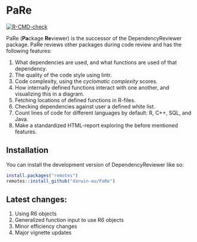 
<!-- README.md is generated from README.Rmd. Please edit that file -->

# PaRe

<!-- badges: start -->

[![R-CMD-check](https://github.com/darwin-eu-dev/PaRe/actions/workflows/R-CMD-check.yaml/badge.svg)](https://github.com/darwin-eu-dev/PaRe/actions/workflows/R-CMD-check.yaml)
<!-- badges: end -->

PaRe (**Pa**ckage **Re**viewer) is the successor of the
DependencyReviewer package. PaRe reviews other packages during code
review and has the following features:

1.  What dependencies are used, and what functions are used of that
    dependency.
2.  The quality of the code style using lintr.
3.  Code complexity, using the *cyclomatic complexity* scores.
4.  How internally defined functions interact with one another, and
    visualizing this in a diagram.
5.  Fetching locations of defined functions in R-files.
6.  Checking dependencies against user a defined white list.
7.  Count lines of code for different languages by default: R, C++, SQL,
    and Java.
8.  Make a standardized HTML-report exploring the before mentioned
    features.

## Installation <a name="Installation"></a>

You can install the development version of DependencyReviewer like so:

``` r
install.packages("remotes")
remotes::install_github("darwin-eu/PaRe")
```

## Latest changes:

1.  Using R6 objects
2.  Generalized function input to use R6 objects
3.  Minor efficiency changes
4.  Major vignette updates
